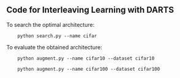 ## Code for Interleaving Learning with DARTS

To search the optimal architecture:
```
	python search.py --name cifar
```

To evaluate the obtained architecture:
```
	python augment.py --name cifar10 --dataset cifar10
```
```
	python augment.py --name cifar100 --dataset cifar100
```
